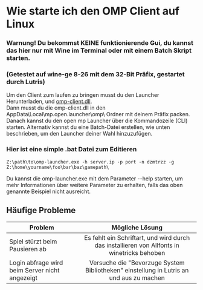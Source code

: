 # Wie starte ich den OMP Client auf Linux

### Warnung! Du bekommst KEINE funktionierende Gui, du kannst das hier nur mit Wine im Terminal oder mit einem Batch Skript starten.
### (Getestet auf wine-ge 8-26 mit dem 32-Bit Präfix, gestartet durch Lutris)


Um den Client zum laufen zu bringen musst du den Launcher Herunterladen, und [omp-client.dll](https://assets.open.mp/omp-client.dll). \
Dann musst du die omp-client.dll in den AppData\Local\mp.open.launcher\omp\ Ordner mit deinem Präfix packen.\
Danach kannst du den open mp Launcher über die Kommandozeile (CLI) starten. Alternativ kannst du eine Batch-Datei erstellen, wie unten beschrieben, um den Launcher deiner Wahl hinzuzufügen.

### Hier ist eine simple .bat Datei zum Editieren
```
Z:\path\to\omp-launcher.exe -h server.ip -p port -n dzmtrzz -g Z:\home\yourname\foo\bar\baz\gamepath\
```

Du kannst die omp-launcher.exe mit dem Parameter --help starten, um mehr Informationen über weitere Parameter zu erhalten, falls das oben genannte Beispiel nicht ausreicht.

## Häufige Probleme

| Problem                                        | Mögliche Lösung                                                                             |
| ---------------------------------------------- |:-------------------------------------------------------------------------------------------:|
| Spiel stürzt beim Pausieren ab                 | Es fehlt ein Schriftart, und wird durch das installieren von Allfonts in winetricks behoben | 
| Login abfrage wird beim Server nicht angezeigt | Versuche die "Bevorzuge System Bibliotheken" einstellung in Lutris an und aus zu machen     | 
